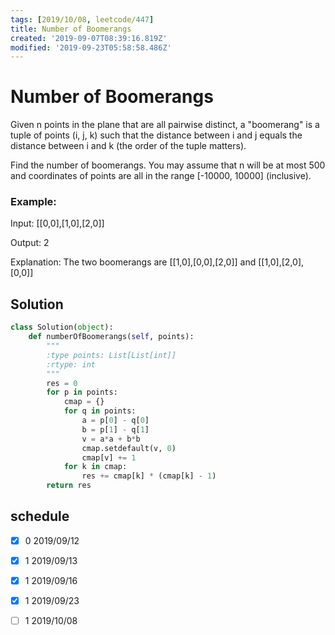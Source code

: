 ```yaml
---
tags: [2019/10/08, leetcode/447]
title: Number of Boomerangs
created: '2019-09-07T08:39:16.819Z'
modified: '2019-09-23T05:58:58.486Z'
---
```


# Number of Boomerangs

Given n points in the plane that are all pairwise distinct, a "boomerang" is a tuple of points (i, j, k) such that the distance between i and j equals the distance between i and k (the order of the tuple matters).

Find the number of boomerangs. You may assume that n will be at most 500 and coordinates of points are all in the range [-10000, 10000] (inclusive).

### Example:

Input:
[[0,0],[1,0],[2,0]]

Output:
2

Explanation:
The two boomerangs are [[1,0],[0,0],[2,0]] and [[1,0],[2,0],[0,0]]

## Solution

```python
class Solution(object):
    def numberOfBoomerangs(self, points):
        """
        :type points: List[List[int]]
        :rtype: int
        """
        res = 0
        for p in points:
            cmap = {}
            for q in points:
                a = p[0] - q[0]
                b = p[1] - q[1]
                v = a*a + b*b
                cmap.setdefault(v, 0)
                cmap[v] += 1
            for k in cmap:
                res += cmap[k] * (cmap[k] - 1)
        return res
```


## schedule

* [x] 0 2019/09/12
* [x] 1 2019/09/13
* [x] 1 2019/09/16
* [x] 1 2019/09/23
* [ ] 1 2019/10/08


